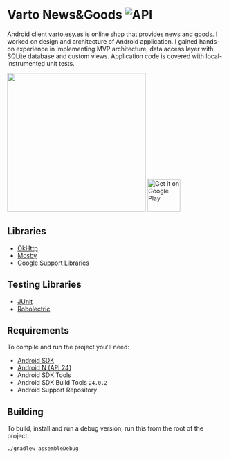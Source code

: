 # Varto News&Goods ![API](https://img.shields.io/badge/API-16%2B-brightgreen.svg?style=flat)
Android client
[varto.esy.es](varto.esy.es) is online shop that provides news and goods. I worked on design
and architecture of Android application. I gained hands-on experience in implementing MVP architecture, data access layer with SQLite database and custom views. Application code is covered with local-instrumented unit tests.

<img src="https://github.com/vitaliystoyanov/Varto-android-application/raw/master/demo/demo.gif" width="320">

<a href="https://play.google.com/store/apps/details?id=es.esy.varto_novomyrgorod.varto">
<img alt="Get it on Google Play" src="http://steverichey.github.io/google-play-badge-svg/img/en_get.svg" height="76px"/>
</a>

## Libraries
* [OkHttp](http://square.github.io/okhttp/)
* [Mosby](http://hannesdorfmann.com/mosby/)
* [Google Support Libraries](http://developer.android.com/tools/support-library/index.html)

## Testing Libraries
* [JUnit](http://junit.org/junit4/)
* [Robolectric](http://robolectric.org/)

## Requirements
To compile and run the project you'll need:

- [Android SDK](http://developer.android.com/sdk/index.html)
- [Android N (API 24)](http://developer.android.com/tools/revisions/platforms.html)
- Android SDK Tools
- Android SDK Build Tools `24.0.2`
- Android Support Repository

Building
--------

To build, install and run a debug version, run this from the root of the project:

```
./gradlew assembleDebug
```

